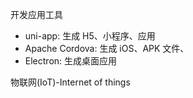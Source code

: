 
开发应用工具
- uni-app: 生成 H5、小程序、应用
- Apache Cordova: 生成 iOS、APK 文件、
- Electron: 生成桌面应用

物联网(IoT)-Internet of things
